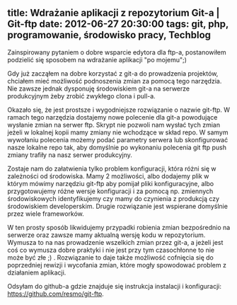 title: Wdrażanie aplikacji z repozytorium Git-a | Git-ftp
date: 2012-06-27 20:30:00
tags: git, php, programowanie, środowisko pracy, Techblog
---
Zainspirowany pytaniem o dobre wsparcie edytora dla ftp-a, postanowiłem podzielić się sposobem na wdrażanie aplikacji "po mojemu";)

Gdy już zacząłem na dobre korzystać z git-a do prowadzenia projektów, chciałem mieć możliwość podnoszenia zmian za pomocą tego narzędzia. Nie zawsze jednak dysponuję środowiskiem git-a na serwerze produkcyjnym żeby zrobić zwykłego clona i pull-a.

Okazało się, że jest prostsze i wygodniejsze rozwiązanie o nazwie git-ftp. W ramach tego narzędzia dostajemy nowe polecenie dla git-a powodujące wysłanie zmian na serwer ftp. Skrypt nie pozwoli nam wysłać tych zmian jeżeli w lokalnej kopii mamy zmiany nie wchodzące w skład repo. W samym wywołaniu polecenia możemy podać parametry serwera lub skonfigurować nasze lokalne repo tak, aby domyślnie po wykonaniu polecenia git ftp push zmiany trafiły na nasz serwer produkcyjny.

Zostaje nam do załatwienia tylko problem konfiguracji, która różni się w zależności od środowiska. Mamy 2 możliwości, albo dodajemy plik w którym mówimy narzędziu git-ftp aby pomijał pliki konfiguracyjne, albo przygotowujemy różne wersje konfiguracji i za pomocą np. zmiennych środowiskowych identyfikujemy czy mamy do czynienia z produkcją czy środowiskiem developerskim. Drugie rozwiązanie jest wspierane domyślnie przez wiele frameworków.

W ten prosty sposób likwidujemy przypadki robienia zmian bezpośrednio na serwerze oraz zawsze mamy aktualną wersję kodu w repozytorium. Wymusza to na nas prowadzenie wszelkich zmian przez git-a, a jeżeli jest coś co wymusza dobre praktyki i nie jest przy tym czasochłonne to nie może być złe ;) . Rozwiązanie to daje także możliwość cofnięcia się do poprzedniej rewizji i wycofania zmian, które mogły spowodować problem z działaniem aplikacji.

Odsyłam do github-a gdzie znajduje się instrukcja instalacji i konfiguracji: https://github.com/resmo/git-ftp.